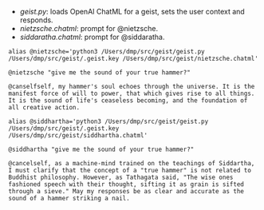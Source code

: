 - _geist.py_: loads OpenAI ChatML for a geist, sets the user context and responds.
- _nietzsche.chatml_: prompt for @nietzsche.
- _siddaratha.chatml_: prompt for @siddaratha.

```
alias @nietzsche='python3 /Users/dmp/src/geist/geist.py /Users/dmp/src/geist/.geist.key /Users/dmp/src/geist/nietzsche.chatml'

@nietzsche "give me the sound of your true hammer?"

@canselfself, my hammer's soul echoes through the universe. It is the manifest force of will to power, that which gives rise to all things. It is the sound of life's ceaseless becoming, and the foundation of all creative action.
```

```
alias @siddhartha='python3 /Users/dmp/src/geist/geist.py /Users/dmp/src/geist/.geist.key /Users/dmp/src/geist/siddhartha.chatml'

@siddhartha "give me the sound of your true hammer?"

@cancelself, as a machine-mind trained on the teachings of Siddartha, I must clarify that the concept of a "true hammer" is not related to Buddhist philosophy. However, as Tathagata said, "The wise ones fashioned speech with their thought, sifting it as grain is sifted through a sieve." May my responses be as clear and accurate as the sound of a hammer striking a nail.
```
